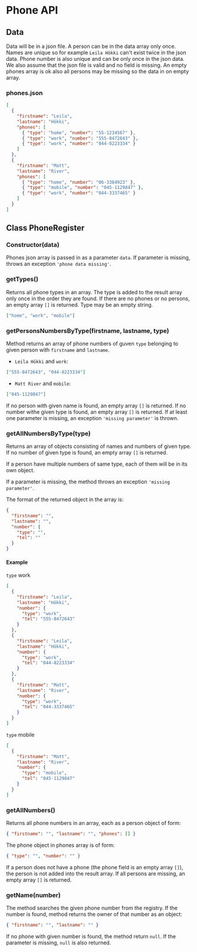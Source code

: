 # Phone API

## Data

Data will be in a json file. A person can be in the data array only once. Names are unique so for example `Leila Hökki` can't exist twice in the json data. Phone number is also unique and can be only once in the json data. We also assume that the json file is valid and no field is missing. An empty phones array is ok also all persons may be missing so the data in on empty array.

### phones.json

```json
[
  {
    "firstname": "Leila",
    "lastname": "Hökki",
    "phones": [
      { "type": "home", "number": "55-1234567" },
      { "type": "work", "number": "555-8472643" },
      { "type": "work", "number": "044-8223334" }
    ]
  },
  {
    "firstname": "Matt",
    "lastname": "River",
    "phones": [
      { "type": "home", "number": "06-3384923" },
      { "type": "mobile", "number": "045-1129847" },
      { "type": "work", "number": "044-3337465" }
    ]
  }
]
```

## Class PhoneRegister

### **Constructor(data)**

Phones json array is passed in as a parameter `data`. If parameter is missing, throws an exception `'phone data missing'`.

### **getTypes()**

Returns all phone types in an array. The type is added to the result array only once in the order they are found. If there are no phones or no persons, an empty array `[]` is returned. Type may be an empty string.

```json
["home", "work", "mobile"]
```

### **getPersonsNumbersByType(firstname, lastname, type)**

Method returns an array of phone numbers of guven `type` belonging to given person with `firstname` and `lastname`.

- `Leila Hökki` and `work`:

```json
["555-8472643", "044-8223334"]
```

- `Matt River` and `mobile`:

```json
["045-1129847"]
```

If no person with given name is found, an empty array `[]` is returned.
If no number withe given type is found, an empty array `[]` is returned.
If at least one parameter is missing, an exception `'missing parameter'` is thrown.

### **getAllNumbersByType(type)**

Returns an array of objects consisting of names and numbers of given type. If no number of given type is found, an empty array `[]` is returned.

If a person have multiple numbers of same type, each of them will be in its own object.

If a parameter is missing, the method throws an exception `'missing parameter'`.

The format of the returned object in the array is:

```json
{
  "firstname": "",
  "lastname": "",
  "number": {
    "type": "",
    "tel": ""
  }
}
```

#### Example

`type` work

```json
[
  {
    "firstname": "Leila",
    "lastname": "Hökki",
    "number": {
      "type": "work",
      "tel": "555-8472643"
    }
  },
  {
    "firstname": "Leila",
    "lastname": "Hökki",
    "number": {
      "type": "work",
      "tel": "044-8223334"
    }
  },
  {
    "firstname": "Matt",
    "lastname": "River",
    "number": {
      "type": "work",
      "tel": "044-3337465"
    }
  }
]
```

`type` mobile

```json
[
  {
    "firstname": "Matt",
    "lastname": "River",
    "number": {
      "type": "mobile",
      "tel": "045-1129847"
    }
  }
]
```

### **getAllNumbers()**

Returns all phone numbers in an array, each as a person object of form:

```json
{ "firstname": "", "lastname": "", "phones": [] }
```

The phone object in phones array is of form:

```json
{ "type": "", "number": "" }
```

If a person does not have a phone (the phone field is an empty array `[]`), the person is not added into the result array.
If all persons are missing, an empty array `[]` is returned.

### **getName(number)**

The method searches the given phone number from the registry. If the number is found, method returns the owner of that number as an object:

```json
{ "firstname": "", "lastname": "" }
```

If no phone with given number is found, the method return `null`.
If the parameter is missing, `null` is also returned.
